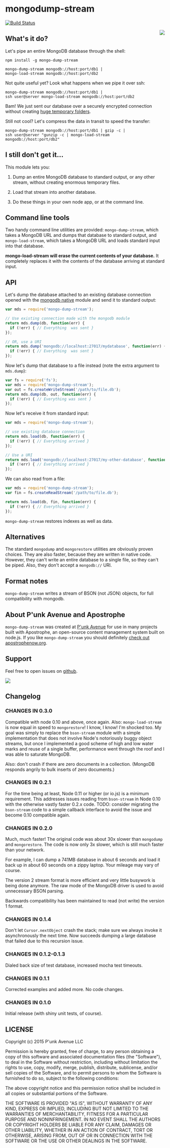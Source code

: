 mongodump-stream
================

[![Build Status](https://travis-ci.org/punkave/mongo-dump-stream.svg?branch=master)](https://travis-ci.org/punkave/mongo-dump-stream)

<a href="http://apostrophenow.org/"><img src="https://raw.githubusercontent.com/punkave/mongo-dump-stream/master/logos/logo-box-madefor.png" align="right" /></a>

## What's it do?

Let's pipe an entire MongoDB database through the shell:

```
npm install -g mongo-dump-stream

mongo-dump-stream mongodb://host:port/db1 |
mongo-load-stream mongodb://host:port/db2
```

Not quite useful yet? Look what happens when we pipe it over ssh:

```
mongo-dump-stream mongodb://host:port/db1 |
ssh user@server mongo-load-stream mongodb://host:port/db2
```

Bam! We just sent our database over a securely encrypted connection without creating [huge temporary folders](http://docs.mongodb.org/manual/reference/program/mongodump/).

Still not cool? Let's compress the data in transit to speed the transfer:

```
mongo-dump-stream mongodb://host:port/db1 | gzip -c |
ssh user@server "gunzip -c | mongo-load-stream mongodb://host:port/db2"
```

## I still don't get it...

This module lets you:

1. Dump an entire MongoDB database to standard output, or any other stream, without creating enormous temporary files.

2. Load that stream into another database.

3. Do these things in your own node app, or at the command line.

## Command line tools

Two handy command line utilities are provided: `mongo-dump-stream`, which takes a MongoDB URL and dumps that database to standard output, and `mongo-load-stream`, which takes a MongoDB URL and loads standard input into that database.

**mongo-load-stream will erase the current contents of your database.** It completely replaces it with the contents of the database arriving at standard input.

## API

Let's dump the database attached to an existing database connection opened with the [mongodb native](http://npmjs.org/packages/mongodb) module and send it to standard output:

```javascript
var mds = require('mongo-dump-stream');

// Use existing connection made with the mongodb module
return mds.dump(db, function(err) {
  if (!err) { // Everything  was sent }
});

// OR, use a URI
return mds.dump('mongodb://localhost:27017/mydatabase', function(err) {
  if (!err) { // Everything  was sent }
});

```

Now let's dump that database to a file instead (note the extra argument to `mds.dump`):

```javascript
var fs = require('fs');
var mds = require('mongo-dump-stream');
var out = fs.createWriteStream('/path/to/file.db');
return mds.dump(db, out, function(err) {
  if (!err) { // Everything was sent }
});
```

Now let's receive it from standard input:

```javascript
var mds = require('mongo-dump-stream');

// use existing database connection
return mds.load(db, function(err) {
  if (!err) { // Everything arrived }
});

// Use a URI
return mds.load('mongodb://localhost:27017/my-other-database', function(err) {
  if (!err) { // Everything arrived }
});
```

We can also read from a file:

```javascript
var mds = require('mongo-dump-stream');
var fin = fs.createReadStream('/path/to/file.db');

return mds.load(db, fin, function(err) {
  if (!err) { // Everything arrived }
});
```

`mongo-dump-stream` restores indexes as well as data.

## Alternatives

The standard `mongodump` and `mongorestore` utilities are obviously proven choices. They are also faster, because they are written in native code. However, they can't write an entire database to a single file, so they can't be piped. Also, they don't accept a `mongodb://` URI.

## Format notes

`mongo-dump-stream` writes a stream of BSON (not JSON) objects, for full compatibility with mongodb.

## About P'unk Avenue and Apostrophe

`mongo-dump-stream` was created at [P'unk Avenue](http://punkave.com) for use in many projects built with Apostrophe, an open-source content management system built on node.js. If you like `mongo-dump-stream` you should definitely [check out apostrophenow.org](http://apostrophenow.org).

## Support

Feel free to open issues on [github](http://github.com/punkave/mongo-dump-stream).

<a href="http://punkave.com/"><img src="https://raw.githubusercontent.com/punkave/mongo-dump-stream/master/logos/logo-box-builtby.png" /></a>

## Changelog

### CHANGES IN 0.3.0

Compatible with node 0.10 and above, once again. Also: `mongo-load-stream` is now equal in speed to `mongorestore`! I know, I know! I'm shocked too. My goal was simply to replace the `bson-stream` module with a simple implementation that does not involve Node's notoriously buggy object streams, but once I implemented a good scheme of high and low water marks and reuse of a single buffer, performance went through the roof and I was able to saturate MongoDB.

Also: don't crash if there are zero documents in a collection. (MongoDB responds angrily to bulk inserts of zero documents.)

### CHANGES IN 0.2.1

For the time being at least, Node 0.11 or higher (or io.js) is a minimum requirement. This addresses issues reading from `bson-stream` in Node 0.10 with the otherwise vastly faster 0.2.x code. TODO: consider migrating the `bson-stream` code to a simple callback interface to avoid the issue and become 0.10 compatible again.

### CHANGES IN 0.2.0

Much, much faster! The original code was about 30x slower than `mongodump` and `mongorestore`. The code is now only 3x slower, which is still much faster than your network.

For example, I can dump a 741MB database in about 6 seconds and load it back up in about 60 seconds on a zippy laptop. Your mileage may vary of course.

The version 2 stream format is more efficient and very little busywork is being done anymore. The raw mode of the MongoDB driver is used to avoid unnecessary BSON parsing.

Backwards compatibility has been maintained to read (not write) the version 1 format.

### CHANGES IN 0.1.4

Don't let `Cursor.nextObject` crash the stack; make sure we always invoke it asynchronously the next time. Now succeeds dumping a large database that failed due to this recursion issue.

### CHANGES IN 0.1.2-0.1.3

Dialed back size of test database, increased mocha test timeouts.

### CHANGES IN 0.1.1

Corrected examples and added more. No code changes.

### CHANGES IN 0.1.0

Initial release (with shiny unit tests, of course).

## LICENSE

Copyright (c) 2015 P'unk Avenue LLC

Permission is hereby granted, free of charge, to any person obtaining a copy of this software and associated documentation files (the "Software"), to deal in the Software without restriction, including without limitation the rights to use, copy, modify, merge, publish, distribute, sublicense, and/or sell copies of the Software, and to permit persons to whom the Software is furnished to do so, subject to the following conditions:

The above copyright notice and this permission notice shall be included in all copies or substantial portions of the Software.

THE SOFTWARE IS PROVIDED "AS IS", WITHOUT WARRANTY OF ANY KIND, EXPRESS OR IMPLIED, INCLUDING BUT NOT LIMITED TO THE WARRANTIES OF MERCHANTABILITY, FITNESS FOR A PARTICULAR PURPOSE AND NONINFRINGEMENT. IN NO EVENT SHALL THE AUTHORS OR COPYRIGHT HOLDERS BE LIABLE FOR ANY CLAIM, DAMAGES OR OTHER LIABILITY, WHETHER IN AN ACTION OF CONTRACT, TORT OR OTHERWISE, ARISING FROM, OUT OF OR IN CONNECTION WITH THE SOFTWARE OR THE USE OR OTHER DEALINGS IN THE SOFTWARE.
